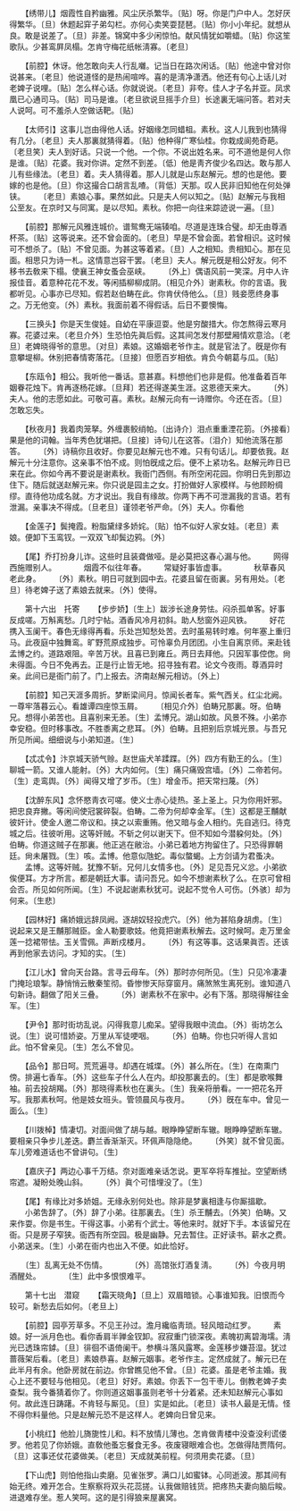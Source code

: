 <!-- { "loadSidebar": true } -->
　　【绣带儿】烟霞性自矜幽雅。风尘厌杀繁华。〔贴〕呀。你是门户中人。怎好厌得繁华。〔旦〕休题起穽子弟勾栏。亦何心卖笑耍琵琶。〔贴〕你小小年纪。就想从良。敢是说差了。〔旦〕非差。锦窝中多少闲惊怕。献风情犹如嚼蜡。〔贴〕你这笙歌队。少甚鸾屛凤榻。怎肯守梅花纸帐淸寡。〔老旦〕 

　　【前腔】休讶。他怎敢向夫人行乱囃。记当日在路次闲话。〔贴〕他途中曾对你说甚来。〔老旦〕他说道怪的是热闹喧哗。喜的是淸净潇洒。他还有句心上话儿对老婢子说哩。〔贴〕怎么样心话。你就说说。〔老旦〕非夸。佳人才子名并亚。凤求凰已心通司马。〔贴〕司马是谁。〔老旦欲说旦摇手介旦〕长途裏无端问答。若对夫人说呵。可不羞杀人空做话靶。〔贴〕 

　　【太师引】这事儿岂由得他人话。好姻缘怎同蜡柤。素秋。这人儿我到也猜得有几分。〔老旦〕夫人那裏就猜得着。〔贴〕他种得广寒仙桂。你栽成阆苑奇葩。〔老旦笑〕夫人到好话。只说一个他。一个你。不说出姓名来。可不道他是何人你是谁。〔贴〕花婆。我对你讲。定然不到差。〔低〕他是靑齐俊少名四达。敢与那人儿有些缘法。〔老旦〕着。夫人猜得着。那人儿就是山东赵解元。想的也是他。要嫁的也是他。〔旦〕你这撮合口胡言乱喳。〔背低〕天那。叹人民非旧知他在何处弹铗。 
　　〔老旦〕素娘心事。果然如此。只是夫人何以知之。〔贴〕赵解元与我相公至友。在京时又与同寓。是以尽知。素秋。你把一向往来踪迹说一遍。〔旦〕 

　　【前腔】那解元风雅连城价。谱鸳鸯无端辏咱。尽道是连珠合璧。却无由尊酒杯茶。〔贴〕这等说来。还不曾会面的。〔老旦〕早是不曾会面。若曾相识。这时候可不想杀了。〔贴〕不曾见面。为甚这等着紧。〔旦〕人之相知。贵相知心。那在见面。相思只为诗一札。这情意岂容干罢。〔老旦〕夫人。解元旣是相公好友。何不移书去敎来下榻。使襄王神女蚤会巫峡。 
　　〔外上〕偶语风前一笑深。月中人许报佳音。着意种花花不发。等闲插柳柳成阴。〔相见介外〕谢素秋。你的言语。我都听见。心事亦已尽知。假若赵伯畴在此。你肯伏侍他么。〔旦〕贱妾愿终身事之。万无他变。〔外〕素秋。我面前着不得假话。后日不要懊悔。 

　　【三换头】你是天生俊娃。自幼在平康逗耍。他是穷酸措大。你怎熬得云寒月寡。花婆过来。〔老旦介外〕生恐怕先眞后假。这其间怎发付那壁厢情欢意洽。〔老旦〕老婢晓得爷的意思。〔对旦〕素娘。这婚姻老爷作主。就是官法了。旣是你有意攀堤柳。休别把春情寄落花。〔旦接〕但愿百岁相依。肯负今朝葛与瓜。〔贴〕 

　　【东瓯令】相公。我听他一番话。意甚嘉。料想他们也非是假。他准备着百年姻眷花烛下。肯再逐杨花嫁。〔旦拜〕若还得遂美生涯。这恩德天来大。 
　　〔外〕夫人。他的志愿如此。可敬可喜。素秋。赵解元向有一诗赠你。今还在否。〔旦〕怎敢忘失。 

　　【秋夜月】我着肉笼拏。外缠裹鲛绡帕。〔出诗介〕泪点重重湮花箚。〔外接看〕果是他的词翰。当年秀色犹堪把。〔旦接〕诗句儿在这答。〔泪介〕知他流落在那答。 
　　〔外〕诗稿你且收好。你要见赵解元也不难。只有句话儿。却要依我。赵解元十分注意你。这亲事不怕不成。则怕旣成之后。便不上紧功名。赵解元昨日已来在此。你如今再不要说是谢素秋。我衙门西侧。有所空闲花园。你明日先到那边住下。随后就送赵解元来。你只说是园主之女。打扮做好人家模样。与他顾盼绸缪。直待他功成名就。方才说出。我自有缘故。你两下再不可泄漏我的言语。若有泄漏。亲事决不得成。〔旦老旦〕谨领老爷严命。〔外〕夫人。你看他 

　　【金莲子】鬓掩霞。粉脂黛绿多娇姹。〔贴〕怕不似好人家女娃。〔老旦〕素娘。便卸下玉鸾钗。一双双飞却鬓边鸦。〔外〕 

　　【尾】乔打扮身儿诈。这些时且装聋做哑。是必莫把这春心漏与他。 
　　网得西施赠别人。　　　　烟霞不似往年春。 
　　常疑好事皆虚事。　　　　秋草春风老此身。 
　　〔外〕素秋。明日可就到园中去。花婆且留在衙裏。另有用处。〔老旦〕待老婢子送了素娘去就来。〔外〕使得。 

　　第十六出　托寄 
　　【步步娇】〔生上〕跋涉长途身劳怯。闷杀孤单客。好事反成嗟。万斛离愁。几时宁帖。酒香风冷月初斜。助人愁窗外迎风铁。 
　　好花携入玉阑干。春色无缘得再看。乐处岂知愁处苦。去时虽易转时难。何年塞上重归马。此夜庭中独舞鸾。旷野荒原成独步。可怜辜负月团团。小生自离京师。来赴钱孟博之约。道路艰阻。辛苦万状。且喜已到雍丘。两日去拜他。只因军事倥偬。尙未得面。今日不免再去。正是行止皆无地。招寻独有君。论文今夜雨。尊酒异时亲。此间已是衙门前了。门上报去。济南赵解元相访。〔外上〕 

　　【前腔】知己天涯多周折。梦断梁间月。惊闻长者车。紫气西关。红尘北阙。一尊牢落暮云心。看雄谭四座惊玉屑。 
　　〔相见介外〕伯畴兄那裏。呀。伯畴兄。想得小弟苦也。且喜别来无恙。〔生〕孟博兄。湖山如故。风景不殊。小弟亦幸安稳。但时移事改。不胜黍离之悲耳。〔外〕伯畴。且把别后京城光景。与吾兄所见所闻。细细说与小弟知道。〔生〕 

　　【忒忒令】汴京城天骄气赊。赵世庙犬羊蹂蹀。〔外〕四方有勤王的么。〔生〕聊城一箭。又谁人能射。〔外〕大内如何。〔生〕痛只痛毁宫墙。〔外〕二帝若何。〔生〕走鸾舆。〔外〕闻得又增了岁币。〔生〕增金币。把天常扫蔑。〔外〕 

　　【沈醉东风】念怀愍靑衣可嗟。使义士赤心徒热。圣上圣上。只为你用奸邪。把忠良弃撇。等闲间使冠裳碎裂。伯畴。二帝为何却幸金军。〔生〕这都是王黼献彼奸计。使金人邀二帝议和。挟之以索重贿。他又暗与金人相约。先自逃归。待克城之后。往彼听用。这等奸贼。不斩之何以谢天下。但不知如今潜躱何处。〔外〕伯畴。你道这贼子在那裏。他正逃在敝治。小弟已着地方拘留住了。只恐得罪朝廷。尙未屠戮。〔生〕咳。孟博。他意似虺蛇。毒似螫蝎。上方剑请为君蚤决。 
　　孟博。这等奸贼。犹豫不斩。兄何儿女情多也。〔外〕足见吾兄义忿。小弟欲俟便耳。方才所言。都是朝廷大事。请问吾兄。如今不想谢素秋了么。在京可曾相会否。所见如何所闻。〔生〕不说起谢素秋犹可。说起不觉令人可伤。〔外骇〕却为何来。〔生悲〕 

　　【园林好】痛娇娥远辞凤阙。逐胡奴轻投虎穴。〔外〕他为甚陷身胡虏。〔生〕说起来又是王黼那贼臣。金人勒要歌妓。他竟把谢素秋解去。这时候呵。走万里金莲一捻裙带怯。玉关雪佩。声断戍楼月。 
　　〔外〕有这等事。这话果眞否。还该再到他家去访问。才知的实。〔生〕 

　　【江儿水】曾向天台路。言寻云母车。〔外〕那时亦何所见。〔生〕只见冷凄凄门掩玱琅掣。静悄悄云散秦笙彻。昏惨惨天际穿窗月。痛煞煞生离死别。谁知道八句新诗。翻做了阳关三叠。 
　　〔外〕谢素秋不在家中。必有下落。那晓得解往金军。〔生〕 

　　【尹令】那时街坊乱说。闪得我意儿痴呆。望得我眼中流血。〔外〕街坊怎么说。〔生〕说可惜娇姿。万里从军徒哽咽。 
　　〔外〕伯畴。你也只听得人言如此。怕不曾亲见。〔生〕怎么不曾见。 

　　【品令】那日呵。荒荒遍寻。却遇在城堞。〔外〕甚么所在。〔生〕在南熏门傍。排遍七香车。〔外〕这些车子什么人在内。却投那裏去的。〔生〕都是歌喉舞袖。前去投胡羯。〔外〕那晓得素秋也在裏头。〔生〕我亲将册看。一一把花名开写。我那素秋呵。他是妓女班头。管领晨风与夜月。 
　　〔外〕旣在车中。曾见一面么。〔生〕 

　　【川拨棹】情凄切。对面间做了胡与越。眼睁睁望断车辙。眼睁睁望断车辙。要相亲只争步儿差迭。麝兰香渐渐灭。环佩声隐隐绝。 
　　〔外笑〕就不曾见面。车儿旁难道话也不曾讲句。〔生〕 

　　【嘉庆子】两边心事千万结。奈对面难亲话怎说。更军卒将车推扯。空望断绣帘遮。凝盼处晚山斜。 
　　〔外〕眞个可惜埋没了。〔生〕 

　　【尾】有缘比对多娇姐。无缘永别何处也。除非是梦裏相逢与你厮搵歇。 
　　小弟吿辞了。〔外〕辞了小弟。往那裏去。〔生〕杀王黼去。〔外笑〕伯畴。又来作耍。你是书生。干得这事。小弟有个武士。等他来时。就好下手。本该留兄在衙。只是房子窄狭。衙西有所空园。极是幽静。兄去暂住。正好读书。薪水之费。小弟送来。〔生〕小弟在衙内也出入不便。如此恰好。 

　　〔生〕乱离无处不伤情。　　　　〔外〕高馆张灯酒复淸。 
　　〔外〕今夜月明酒醒处。　　　　〔生〕此中多恨恨难平。 

　　第十七出　潜窥 
　　【霜天晓角】〔旦上〕双眉暗锁。心事谁知我。旧恨而今较可。新愁去后如何。〔老旦上〕 

　　【前腔】园亭芳草多。不见王孙过。澹月纔临靑琐。轻风暗动红罗。 
　　素娘。好一派月色也。看你香肩半亸金钗卸。寂寂重门锁深夜。素魄初离碧海壖。淸光已透珠帘鏬。〔旦〕徘徊不语倚阑干。参横斗落风露寒。金莲移步嫌苔湿。犹过蔷薇架后看。〔老旦〕素娘恭喜。赵解元姻事。老爷作主。定然成就了。解元已在此半月有余。他卧房就在前边。你曾瞧见他不曾。〔旦〕花婆。虽是老爷主婚。我心上还不要轻与他相见。〔老旦〕好好。素娘。你丢下一包干枣儿。倒教老婢子卖查梨。我今番猜着你了。你则道这姻事虽则老爷十分着紧。还未知赵解元心事如何。故此连日踌躇。不肯轻与厮见。〔旦〕实是如此。〔老旦〕读书人最是无情。怪不得你料量他。只是赵解元恐不是这样人。老婢向日曾见来。 

　　【小桃红】他脸儿旖旎性儿和。料不放情儿薄也。怎肯做靑楼中没查没利谎偻罗。他若见了你娇娥。直敎他蚤忘餐食无多。夜废寝眼难合也。怎做得陆贾隋何。〔旦〕这事还仗花婆做美。〔老旦〕天成就美前程。何须用卖花婆。〔旦〕 

　　【下山虎】则怕他指山卖磨。见雀张罗。满口儿如蜜钵。心同逝波。那其间有始无终。难开怎合。生察察将双头花蕊搓。认我做赔钱货。把疼热夫妻向脑后睃。进退难存坐。惹人笑呵。这的是引得狼来屋裏窝。 
